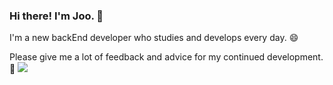 
<!--  
**JooGit12/JooGit12** is a ✨ _special_ ✨ repository because its `README.md` (this file) appears on your GitHub profile.

Here are some ideas to get you started:

- 🔭 I’m currently working on ...
- 🌱 I’m currently learning ...
- 👯 I’m looking to collaborate on ...
- 🤔 I’m looking for help with ...
- 💬 Ask me about ...
- 📫 How to reach me: ...
- 😄 Pronouns: ...
- ⚡ Fun fact: ...
-->
### Hi there! I'm Joo. 👋
I'm a new backEnd developer who studies and develops every day. 😄 <p>
Please give me a lot of feedback and advice for my continued development. 💬
<img src="https://www.notion.so/Joo-Library-86519211a32a4bb681da8f619b952d3e/notion-white?style=flat&logo=notion&logoColor=CC6699"/>


